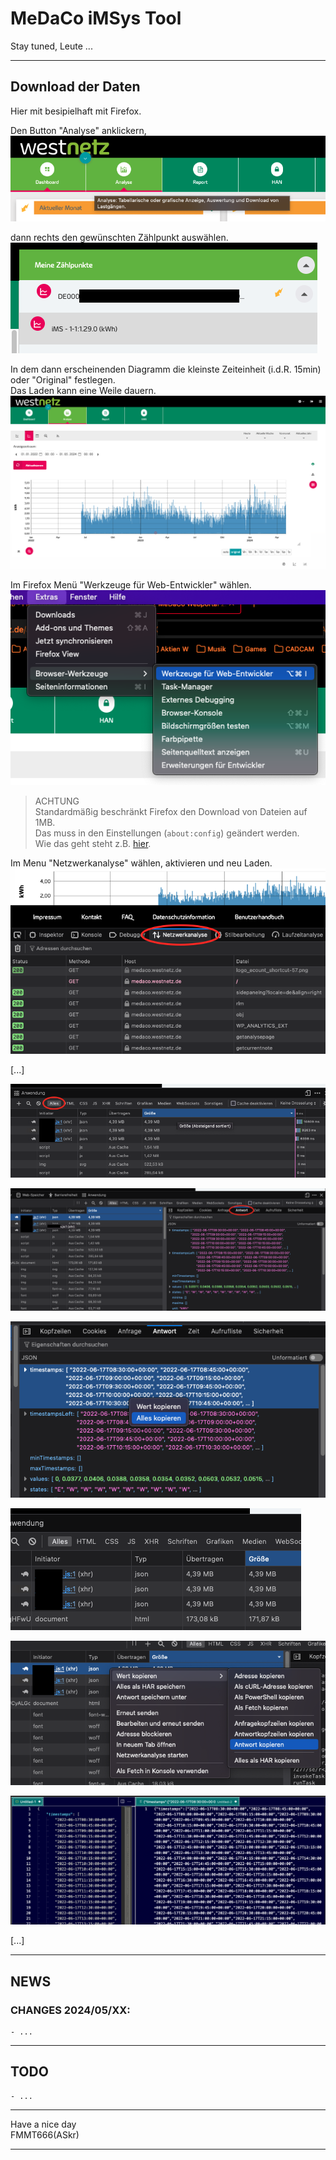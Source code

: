 MeDaCo iMSys Tool
=================

Stay tuned, Leute ...



---
## Download der Daten

Hier mit besipielhaft mit Firefox.  

Den Button "Analyse" anklickern,
![](images/medaco_menu.png)  

dann rechts den gewünschten Zählpunkt auswählen.  
![](images/medaco_zaehlernummer.png)  

In dem dann erscheinenden Diagramm die kleinste Zeiteinheit (i.d.R. 15min) oder "Original" festlegen.  
Das Laden kann eine Weile dauern.  
![](images/medaco_diagramm.png)  

Im Firefox Menü "Werkzeuge für Web-Entwickler" wählen.  
![](images/firefox_webentwickler.png)

> ACHTUNG  
> Standardmäßig beschränkt Firefox den Download von Dateien auf 1MB.  
> Das muss in den Einstellungen (```about:config```) geändert werden.  
> Wie das geht steht z.B. [hier][2].

Im Menu "Netzwerkanalyse" wählen, aktivieren und neu Laden.
![](/images/firefox_netzwerkanalyse.png)  

[...]

![](/images/firefox_json1.png)  

![](/images/firefox_json2.png)  

![](/images/firefox_json3.png)  

![](/images/firefox_json4.png)  

![](/images/firefox_json5.png)  



![](/images/timestamp_formats.png)  

[...]


---
## NEWS

### CHANGES 2024/05/XX:
    - ...

---
## TODO
    - ...


---
Have a nice day  
FMMT666(ASkr)


---
[1]: https://medaco.westnetz.de/login
[2]: https://stackoverflow.com/questions/51687462/firefox-developer-tools-truncates-long-network-response-chrome-does-not-show